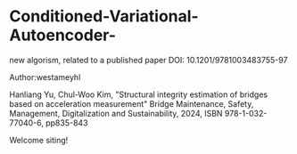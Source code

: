 # Conditioned-Variational-Autoencoder-
new algorism, related to a published paper
DOI: 10.1201/9781003483755-97


Author:westameyhl

Hanliang Yu, Chul-Woo Kim, "Structural integrity estimation of bridges based on acceleration measurement"
Bridge Maintenance, Safety, Management, Digitalization and Sustainability, 2024, ISBN 978-1-032-77040-6, pp835-843

Welcome siting!
